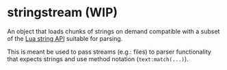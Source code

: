 # stringstream (WIP)
An object that loads chunks of strings on demand compatible with a subset
of the [Lua string API](https://www.lua.org/manual/5.4/manual.html#6.4)
suitable for parsing.

This is meant be used to pass streams (e.g.: files) to parser
functionality that expects strings and use method notation (`text:match(...)`).
